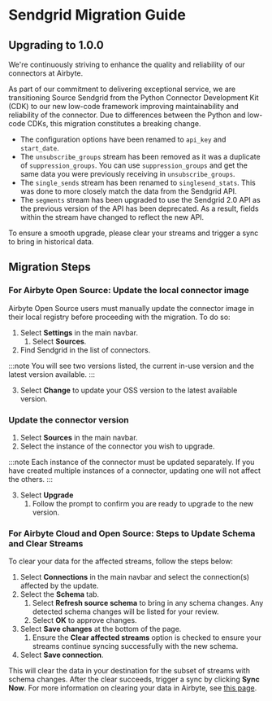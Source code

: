 # Sendgrid Migration Guide

## Upgrading to 1.0.0

We're continuously striving to enhance the quality and reliability of our connectors at Airbyte.

As part of our commitment to delivering exceptional service, we are transitioning Source Sendgrid from the Python Connector Development Kit (CDK)
to our new low-code framework improving maintainability and reliability of the connector. Due to differences between the Python and low-code CDKs, this migration constitutes a breaking change.
  
* The configuration options have been renamed to `api_key` and `start_date`.
* The `unsubscribe_groups` stream has been removed as it was a duplicate of `suppression_groups`. You can use `suppression_groups` and get the same data you were previously receiving in `unsubscribe_groups`.
* The `single_sends` stream has been renamed to `singlesend_stats`. This was done to more closely match the data from the Sendgrid API.
* The `segments` stream has been upgraded to use the Sendgrid 2.0 API as the previous version of the API has been deprecated. As a result, fields within the stream have changed to reflect the new API. 

To ensure a smooth upgrade, please clear your streams and trigger a sync to bring in historical data. 

## Migration Steps

### For Airbyte Open Source: Update the local connector image

Airbyte Open Source users must manually update the connector image in their local registry before proceeding with the migration. To do so:

1. Select **Settings** in the main navbar.
    1. Select **Sources**.
2. Find Sendgrid in the list of connectors. 

:::note
You will see two versions listed, the current in-use version and the latest version available.
::: 

3. Select **Change** to update your OSS version to the latest available version.

### Update the connector version

1. Select **Sources** in the main navbar. 
2. Select the instance of the connector you wish to upgrade.

:::note
Each instance of the connector must be updated separately. If you have created multiple instances of a connector, updating one will not affect the others.
:::

3. Select **Upgrade**
    1. Follow the prompt to confirm you are ready to upgrade to the new version.

### For Airbyte Cloud and Open Source: Steps to Update Schema and Clear Streams

To clear your data for the affected streams, follow the steps below:

1. Select **Connections** in the main navbar and select the connection(s) affected by the update.
2. Select the **Schema** tab. 
    1. Select **Refresh source schema** to bring in any schema changes. Any detected schema changes will be listed for your review.
    2. Select **OK** to approve changes.
3. Select **Save changes** at the bottom of the page. 
    1. Ensure the **Clear affected streams** option is checked to ensure your streams continue syncing successfully with the new schema.
4. Select **Save connection**. 

This will clear the data in your destination for the subset of streams with schema changes. After the clear succeeds, trigger a sync by clicking **Sync Now**. For more information on clearing your data in Airbyte, see [this page](https://docs.airbyte.com/operator-guides/reset).